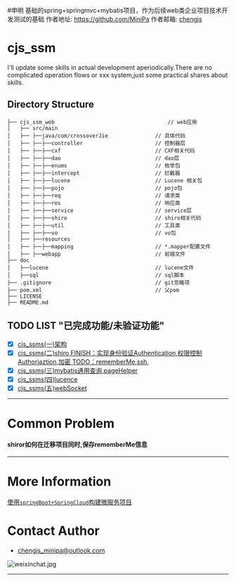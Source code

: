 #申明 
基础的spring+springmvc+mybatis项目，作为后续web类企业项目技术开发测试的基础
作者地址: https://github.com/MiniPa
作者邮箱: <a href="mailto:chengjs_minipa@outlook.com">chengjs</a>

# cjs_ssm

I'll update some skills in actual development aperiodically.There are no complicated operation flows or xxx system,just some practical shares about skills.

## Directory Structure

```shell
├── cjs_ssm_web                                    // web应用
│   ├── src/main
│   ├── ├──java/com/crossoverJie               // 具体代码
│   ├── ├──├──controller                       // 控制器层
│   ├── ├──├──cxf                              // CXF相关代码
│   ├── ├──├──dao                              // dao层
│   ├── ├──├──enums                            // 枚举包
│   ├── ├──├──intercept                        // 拦截器
│   ├── ├──├──lucene                           // Lucene 相关包
│   ├── ├──├──pojo                             // pojo包
│   ├── ├──├──req                              // 请求类
│   ├── ├──├──res                              // 响应类
│   ├── ├──├──service                          // service层
│   ├── ├──├──shiro                            // shiro相关代码
│   ├── ├──├──util                             // 工具类
│   ├── ├──├──vo                               // vo包
│   ├── ├──resources
│   ├── ├──├──mapping                          // *.mapper配置文件
│   ├── ├──webapp                              // 前端文件
├── doc
│   ├──lucene                                  // lucene文件
│   ├──sql                                     // sql脚本
├── .gitignore                                 // git忽略项
├── pom.xml                                    // 父pom
├── LICENSE               
├── README.md               

```

## TODO LIST "已完成功能/未验证功能"

* [x] [cjs_ssms(一)架构]()
* [x] [cjs_ssms(二)shiro 
FINISH：实现身份验证Authentication,权限控制Authoriaztion,加密 
TODO：rememberMe,ssh,]()
* [x] [cjs_ssms(三)mybatis通用查询,pageHelper]()
* [x] [cjs_ssms(四)lucence]()
* [x] [cjs_ssms(五)webSocket]()
--- 

# Common Problem

#### shiror如何在迁移项目同时,保存rememberMe信息

---


# More Information

[使用`springBoot+SpringCloud`构建微服务项目](https://github.com/crossoverJie/springboot-cloud)

# Contact Author
- [chengjs_minipa@outlook.com](mailto:chengjs_minipa@outlook.com)

![weixinchat.jpg](https://ooo.0o0.ooo/2017/07/05/595c77b2a080d.jpg)



---

